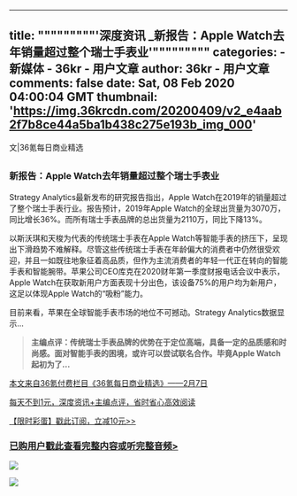 
---
title: """""""""'深度资讯 _新报告：Apple Watch去年销量超过整个瑞士手表业'"""""""""
categories: 
    - 新媒体
    - 36kr - 用户文章
author: 36kr - 用户文章
comments: false
date: Sat, 08 Feb 2020 04:00:04 GMT
thumbnail: 'https://img.36krcdn.com/20200409/v2_e4aab2f7b8ce44a5ba1b438c275e193b_img_000'
---

<div>   
<p>文|36氪每日商业精选</p> 
<h2 class="ql-long-13011303"></h2> 
<h3 label="二级标题">新报告：Apple Watch去年销量超过整个瑞士手表业</h3> 
<p>Strategy Analytics最新发布的研究报告指出，Apple Watch在2019年的销量超过了整个瑞士手表行业。报告预计，2019年Apple Watch的全球出货量为3070万，同比增长36%。而所有瑞士手表品牌的总出货量为2110万，同比下降13%。</p> 
<p>以斯沃琪和天梭为代表的传统瑞士手表在Apple Watch等智能手表的挤压下，呈现出下滑趋势不难解释。尽管这些传统瑞士手表在年龄偏大的消费者中仍然很受欢迎，并且一如既往地象征着高品质，但作为主流消费者的年轻一代正在转向的智能手表和智能腕带。苹果公司CEO库克在2020财年第一季度财报电话会议中表示，Apple Watch在获取新用户方面表现十分出色，该设备75%的用户均为新用户，这足以体现Apple Watch的“吸粉”能力。</p> 
<p>目前来看，苹果在全球智能手表市场的地位不可撼动。Strategy Analytics数据显示<span style="font-family: "PingFang SC", "Lantinghei SC", "Helvetica Neue", Helvetica, Arial, "Microsoft YaHei", 微软雅黑, STHeitiSC-Light, simsun, 宋体, "WenQuanYi Zen Hei", "WenQuanYi Micro Hei", sans-serif;">...</span></p> 
<blockquote> 
 <p><strong>主编点评：传统瑞士手表品牌的优势在于定位高端，具备一定的品质感和时尚感。面对智能手表的困境，或许可以尝试联名合作。毕竟Apple Watch起初为了...</strong></p> 
</blockquote> 
<p><a href="https://36kr.com/coupons/single?id=212?ktm_source=kk_feed020702_36krdaily" target="_blank">本文来自36氪付费栏目《36氪每日商业精选》——2月7日</a></p> 
<p><a href="https://36kr.com/coupons/single?id=212?ktm_source=kk_feed020702_36krdaily" target="_blank">每天不到1元，深度资讯+主编点评，省时省心高效阅读</a></p> 
<p><a href="https://36kr.com/coupons/single?id=212?ktm_source=kk_feed020702_36krdaily" target="_blank">【限时彩蛋】戳此订阅，立减10元>></a></p> 
<h3><a href="https://36kr.com/goods/p/5290726?ktm_source=kk_0207content2_36krdaily" target="_blank">已购用户戳此查看完整内容或听完整音频></a></h3> 
<p><a href="https://36kr.com/goods/p/5290726?ktm_source=kk_0207content2_36krdaily" target="_blank"><img src="https://img.36krcdn.com/20200409/v2_e4aab2f7b8ce44a5ba1b438c275e193b_img_000" data-img-size-val="720,1753" referrerpolicy="no-referrer"></a></p> 
<p><a href="https://36kr.com/goods/p/5290038?ktm_source=kk_0205content3_36krdaily"></a></p> 
<p><a href="https://36kr.com/goods/p/5287606?ktm_source=kk_0122content3_36krdaily"></a></p> 
<p><a href="https://36kr.com/goods/p/5287323?ktm_source=kk_0121content3_36krdaily"></a></p> 
<p><a href="https://36kr.com/goods/p/5278782?ktm_source=kk_1224content3_36krdaily"></a></p> 
<p><a href="https://36kr.com/goods/p/5279137?ktm_source=kk_1225content3_36krdaily"></a></p> 
<p><a href="https://36kr.com/goods/p/5279540?ktm_source=kk_1226content3_36krdaily"></a></p> 
<p><a href="https://36kr.com/goods/p/5279975?ktm_source=kk_1227content3_36krdaily"></a></p> 
<p><a href="https://36kr.com/goods/p/5280613?ktm_source=kk_1230content3_36krdaily"></a></p> 
<p><a href="https://36kr.com/goods/p/5281065?ktm_source=kk_1231content3_36krdaily"></a></p> 
<p><a href="https://36kr.com/goods/p/5281612?ktm_source=kk_0102content3_36krdaily"></a></p> 
<p><a href="https://36kr.com/goods/p/5281990?ktm_source=kk_0104content2_36krdaily"></a></p> 
<p><a href="https://36kr.com/goods/p/5282557?ktm_source=kk_0106content3_36krdaily"></a></p> 
<p><a href="https://36kr.com/goods/p/5282960?ktm_source=kk_0108content2_36krdaily"></a></p> 
<p><a href="https://36kr.com/goods/p/5283369?ktm_source=kk_0108content3_36krdaily"></a></p> 
<p><a href="https://36kr.com/goods/p/5284719?ktm_source=kk_0114content2_36krdaily"></a></p> 
<p><a href="https://36kr.com/goods/p/5285160?ktm_source=kk_0114content3_36krdaily"></a></p> 
<p><a href="https://36kr.com/goods/p/5285578?ktm_source=kk_0116content2_36krdaily"></a></p> 
<p><a href="https://36kr.com/goods/p/5285978?ktm_source=kk_0116content2_36krdaily"></a></p> 
<p><a href="https://36kr.com/goods/p/5286340?ktm_source=kk_0117content2_36krdaily"></a></p> 
<p><a href="https://36kr.com/goods/p/5286340?ktm_source=kk_0117content2_36krdaily"></a></p> 
<p><a href="https://36kr.com/goods/p/5285978?ktm_source=kk_0116content2_36krdaily"></a></p> 
<p><a href="https://36kr.com/goods/p/5285578?ktm_source=kk_0116content2_36krdaily"></a></p> 
<p><a href="https://36kr.com/goods/p/5285160?ktm_source=kk_0114content3_36krdaily"></a></p> 
<p><a href="https://36kr.com/goods/p/5284719?ktm_source=kk_0114content2_36krdaily"></a></p> 
<p><a href="https://36kr.com/goods/p/5283369?ktm_source=kk_0108content3_36krdaily"></a></p> 
<p><a href="https://36kr.com/goods/p/5282960?ktm_source=kk_0108content2_36krdaily"></a></p> 
<p><a href="https://36kr.com/goods/p/5282557?ktm_source=kk_0106content3_36krdaily"></a></p> 
<p><a href="https://36kr.com/goods/p/5281990?ktm_source=kk_0104content2_36krdaily"></a></p> 
<p><a href="https://36kr.com/goods/p/5281612?ktm_source=kk_0102content3_36krdaily"></a></p> 
<p><a href="https://36kr.com/goods/p/5281065?ktm_source=kk_1231content3_36krdaily"></a></p> 
<p><a href="https://36kr.com/goods/p/5280613?ktm_source=kk_1230content3_36krdaily"></a></p> 
<p><a href="https://36kr.com/goods/p/5279975?ktm_source=kk_1227content3_36krdaily"></a></p> 
<p><a href="https://36kr.com/goods/p/5279540?ktm_source=kk_1226content3_36krdaily"></a></p> 
<p><a href="https://36kr.com/goods/p/5279137?ktm_source=kk_1225content3_36krdaily"></a></p> 
<p><a href="https://36kr.com/goods/p/5278782?ktm_source=kk_1224content3_36krdaily"></a></p> 
<p><a href="https://36kr.com/goods/p/5278782?ktm_source=kk_1224content3_36krdaily"></a></p> 
<p><a href="https://36kr.com/goods/p/5278362?ktm_source=kk_1223content3_36krdaily"></a></p> 
<p><a href="https://36kr.com/goods/p/5277711?ktm_source=kk_1220content3_36krdaily"></a></p> 
<p><a href="https://36kr.com/goods/p/5277269?ktm_source=kk_1219content3_36krdaily"></a></p> 
<p><a href="https://36kr.com/goods/p/5276855?ktm_source=kk_1218content3_36krdaily"></a></p> 
<p><a href="https://36kr.com/goods/p/5276438?ktm_source=kk_1217content3_36krdaily"></a></p> 
<p><a href="https://36kr.com/goods/p/5276059?ktm_source=kk_1216content3_36krdaily"></a></p> 
<p><a href="https://36kr.com/goods/p/5276059?ktm_source=kk_1216content3_36krdaily"></a></p> 
<p><a href="https://36kr.com/goods/p/5274991?ktm_source=kk_1212content3_36krdaily"></a></p> 
<p><a href="https://36kr.com/goods/p/5274595?ktm_source=kk_1211content3_36krdaily"></a></p> 
<p><a href="https://36kr.com/goods/p/5274116?ktm_source=kk_1210content3_36krdaily"></a></p> 
<p><a href="https://36kr.com/goods/p/5273759?ktm_source=kk_1209content3_36krdaily"></a></p> 
<p><a href="https://36kr.com/goods/p/5273169?ktm_source=kk_1206content3_36krdaily"></a></p> 
<p><a href="https://36kr.com/goods/p/5272762?ktm_source=kk_1205content3_36krdaily"></a></p> 
<p><a href="https://36kr.com/goods/p/5272385?ktm_source=kk_1204content3_36krdaily"></a></p> 
<p><a href="https://36kr.com/goods/p/5271951?ktm_source=kk_1203content3_36krdaily"></a></p> 
<p><a href="https://36kr.com/goods/p/5271553?ktm_source=kk_1202content3_36krdaily"></a></p> 
<p><a href="https://36kr.com/goods/p/5270978?ktm_source=kk_1129content3_36krdaily"></a></p> 
<p><a href="https://36kr.com/goods/p/5270565?ktm_source=kk_1128content3_36krdaily"></a></p> 
<p><a href="https://36kr.com/goods/p/5270114?ktm_source=kk_1127content3_36krdaily"></a></p> 
<p><a href="https://36kr.com/goods/p/5269740?ktm_source=kk_1126content3_36krdaily"></a></p> 
<p><a href="https://36kr.com/goods/p/5269347?ktm_source=kk_1125content3_36krdaily"></a></p> 
<p><a href="https://36kr.com/goods/p/5268737?ktm_source=kk_1122content3_36krdaily"></a></p> 
<p><a href="https://36kr.com/goods/p/5268327?ktm_source=kk_1121content3_36krdaily"></a></p> 
<p><a href="https://36kr.com/goods/p/5268327?ktm_source=kk_1121content3_36krdaily"></a></p> 
<p><a href="https://36kr.com/goods/p/5267922?ktm_source=kk_1119content3_36krdaily"></a></p> 
<p><a href="https://36kr.com/goods/p/5267563?ktm_source=kk_1119content3_36krdaily"></a></p> 
<p><a href="https://36kr.com/goods/p/5267167?ktm_source=kk_1118content3_36krdaily"></a></p> 
<p><a href="https://36kr.com/goods/p/5266519?ktm_source=kk_1115content3_36krdaily"></a></p> 
<p><a href="https://36kr.com/goods/p/5265740?ktm_source=kk_1113content3_36krdaily"></a></p> 
<p><a href="https://36kr.com/goods/p/5265297?ktm_source=kk_1112content3_36krdaily"></a></p> 
<p><a href="https://36kr.com/goods/p/5264958?ktm_source=kk_1111content3_36krdaily"></a></p> 
<p><a href="https://36kr.com/goods/p/5264376?ktm_source=kk_1108content3_36krdaily"></a></p> 
<p><a href="https://36kr.com/goods/p/5263559?ktm_source=kk_1106content3_36krdaily"></a></p> 
<p><a href="https://36kr.com/goods/p/5262197?ktm_source=kk_1101content3_36krdaily"></a></p> 
<p><a href="https://36kr.com/goods/p/5260999?ktm_source=kk_1029content3_36krdaily"></a></p> 
<p><a href="https://36kr.com/goods/p/5260999?ktm_source=kk_1029content3_36krdaily"></a></p> 
<p><a href="https://36kr.com/coupons/single?id=212?ktm_source=kk_feed020702_36krdaily" target="_blank"><img src="https://img.36krcdn.com/20200409/v2_6df711428bc344518c7fdf3cbfdf44de_img_000" data-img-size-val="720,3783" referrerpolicy="no-referrer"></a></p>  
</div>
            